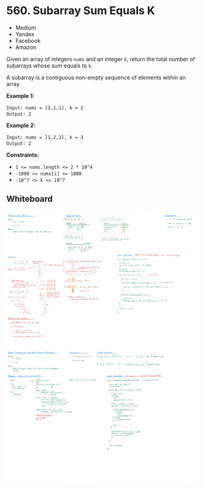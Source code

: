 # 560. Subarray Sum Equals K
- Medium
- Yandex
- Facebook
- Amazon

Given an array of integers `nums` and an integer `k`, return the total number of
subarrays whose sum equals to `k`.

A subarray is a contiguous non-empty sequence of elements within an array.

**Example 1:**
```
Input: nums = [1,1,1], k = 2
Output: 2
```

**Example 2:**
```
Input: nums = [1,2,3], k = 3
Output: 2
```

**Constraints:**
- `1 <= nums.length <= 2 * 10^4`
- `-1000 <= nums[i] <= 1000`
- `-10^7 <= k <= 10^7`

## Whiteboard
![Whiteboard Image 01][whiteboard-image-01]
![Whiteboard Image 02][whiteboard-image-02]

<!-- Refs -->
[whiteboard-image-01]: whiteboard-01.jpg
[whiteboard-image-02]: whiteboard-02.jpg
